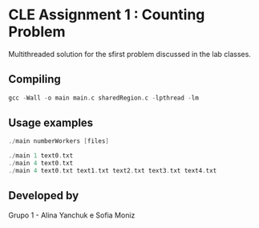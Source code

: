 # CLE Assignment 1 : Counting Problem

Multithreaded solution for the sfirst problem discussed in the lab classes.

## Compiling

```c
gcc -Wall -o main main.c sharedRegion.c -lpthread -lm
```

## Usage examples

```c
./main numberWorkers [files]

./main 1 text0.txt
./main 4 text0.txt
./main 4 text0.txt text1.txt text2.txt text3.txt text4.txt
```

## Developed by

Grupo 1 - Alina Yanchuk e Sofia Moniz